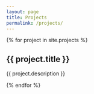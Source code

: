 ```yaml
---
layout: page
title: Projects
permalink: /projects/
---
```

{% for project in site.projects %}
  <h2> {{ project.title }} </h2>
  <p>{{ project.description }}</p>
{% endfor %}